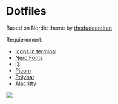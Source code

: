 # Dotfiles
Based on Nordic theme by [thedudeontitan](https://github.com/thedudeontitan/linuxdotfiles)

Requierement:
* [Icons in terminal](https://github.com/sebastiencs/icons-in-terminal)
* [Nerd Fonts](https://github.com/ryanoasis/nerd-fonts/tree/master/patched-fonts/UbuntuMono/Regular)
* i3
* [Picom](https://github.com/yshui/picom)
* [Polybar](https://github.com/polybar/polybar)
* [Alacritty](https://github.com/alacritty/alacritty)

![](https://i.imgur.com/WvAhRHi.png)
